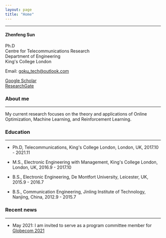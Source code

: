 ```yaml
---
layout: page
title: "Home"
---
```


---



#### Zhenfeng Sun
Ph.D  
Centre for Telecommunications Research  
Department of Engineering  
King's College London    

Email: goku_tech@outlook.com  

[Google Scholar](https://scholar.google.co.uk/citations?user=XtoBqIkAAAAJ&hl=en)  
[ResearchGate](https://www.researchgate.net/profile/Zhenfeng-Sun)



### About me
---
My current research focuses on the theory and applications of Online Optimization, Machine Learning, and Reinforcement Learning.   



### Education

---

- Ph.D, Telecommunications, King's College London, London, UK, 2017.10 - 2021.11

- M.S., Electronic Engineering with Management, King's College London, London, UK, 2016.9 - 2017.10
- B.S., Electronic Engineering, De Montfort University, Leicester, UK, 2015.9 - 2016.7
- B.S., Communication Engineering, Jinling Institute of Technology, Nanjing, China, 2012.9 - 2015.7 

  

### Recent news

---

- May 2021: I am invited to serve as a program committee member for [Globecom 2021](https://globecom2021.ieee-globecom.org/)
